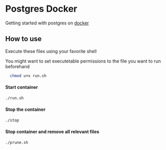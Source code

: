 # Postgres Docker

Getting started with postgres on [docker](https://hub.docker.com/_/postgres) 

## How to use
Execute these files using your favorite shell

You might want to set executetable permissions to the file you want to run beforehand
```bash
  chmod u+x run.sh
```
#### Start container
```bash
./run.sh
```

#### Stop the container
```bash
./stop
```

#### Stop container and remove all relevant files
```bash
./prune.sh
```